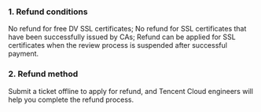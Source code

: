 ### 1. Refund conditions

No refund for free DV SSL certificates;
No refund for SSL certificates that have been successfully issued by CAs;
Refund can be applied for SSL certificates when the review process is suspended after successful payment.

### 2. Refund method

Submit a ticket offline to apply for refund, and Tencent Cloud engineers will help you complete the refund process.

